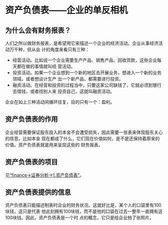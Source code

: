 # 资产负债表——企业的单反相机

## 为什么会有财务报表？

人们之所以做财务报表，是希望用它来描述一个企业的经济活动。企业从事经济活动万千种，但从会
计的角度来看只有三种：

- 经营活动。比如说一个企业需要生产产品、销售产品、回收货款，这些企业每天都在做的事情就叫经
营活动。
- 投资活动。如果一个企业想到一个新的地区去开展业务，想进入一个新的业务领域，或者想设计生产
出一个新产品，都需要进行投资。
- 融资活动。在经营和投资的过程当中，只要这家公司缺钱了，它就必须到银行去借钱，或者找别人来
投资自己，这就叫融资活动。

企业在如上三种活动间循环往复，目的只有一个：盈利。

## 资产负债表的作用

企业经营需要保证股东投入的本金不会遭受损失，因此需要一张表来体现股东关心的信息，比如本金
现在都成了什么，它们现在价值如何，是不是还保持着原来的价值。资产负债表就是用来呈现这些的
财务报表。

## 资产负债表的项目

见[“finance->证券分析->1.资产负债表”]()。

## 资产负债表提供的信息

资产负债表只能描述制表时企业的财务状况。这就好比是，某个人的口袋里有100块钱，这只是代表
他此刻拥有100块钱，而不是他的口袋在过去一整年一直拥有这100块钱。因此，资产负债表是一个时
点的概念，它只是给企业拍了张照片。
